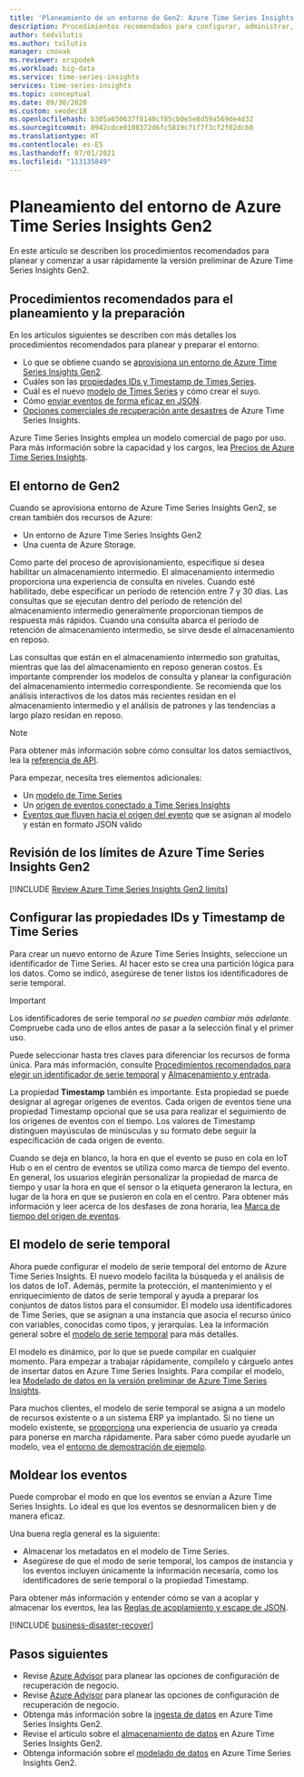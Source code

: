 ```yaml
---
title: 'Planeamiento de un entorno de Gen2: Azure Time Series Insights | Microsoft Docs'
description: Procedimientos recomendados para configurar, administrar, planear e implementar el entorno de Azure Time Series Insights Gen2.
author: tedvilutis
ms.author: tvilutis
manager: cnovak
ms.reviewer: orspodek
ms.workload: big-data
ms.service: time-series-insights
services: time-series-insights
ms.topic: conceptual
ms.date: 09/30/2020
ms.custom: seodec18
ms.openlocfilehash: b305a650637f8140cf85cb0e5e8d59a569de4d32
ms.sourcegitcommit: 8942cdce0108372d6fc5819c71f7f3cf2f02dc60
ms.translationtype: HT
ms.contentlocale: es-ES
ms.lasthandoff: 07/01/2021
ms.locfileid: "113135849"
---
```

# <a name="plan-your-azure-time-series-insights-gen2-environment"></a>Planeamiento del entorno de Azure Time Series Insights Gen2

En este artículo se describen los procedimientos recomendados para planear y comenzar a usar rápidamente la versión preliminar de Azure Time Series Insights Gen2.

## <a name="best-practices-for-planning-and-preparation"></a>Procedimientos recomendados para el planeamiento y la preparación

En los artículos siguientes se describen con más detalles los procedimientos recomendados para planear y preparar el entorno:

* Lo que se obtiene cuando se [aprovisiona un entorno de Azure Time Series Insights Gen2](#the-gen2-environment).
* Cuáles son las [propiedades IDs y Timestamp de Times Series](#configure-time-series-ids-and-timestamp-properties).
* Cuál es el nuevo [modelo de Times Series](#understand-the-time-series-model) y cómo crear el suyo.
* Cómo [enviar eventos de forma eficaz en JSON](#shape-your-events).
* [Opciones comerciales de recuperación ante desastres](#business-disaster-recovery) de Azure Time Series Insights.

Azure Time Series Insights emplea un modelo comercial de pago por uso. Para más información sobre la capacidad y los cargos, lea [Precios de Azure Time Series Insights](https://azure.microsoft.com/pricing/details/time-series-insights/).

## <a name="the-gen2-environment"></a>El entorno de Gen2

Cuando se aprovisiona entorno de Azure Time Series Insights Gen2, se crean también dos recursos de Azure:

* Un entorno de Azure Time Series Insights Gen2
* Una cuenta de Azure Storage.

Como parte del proceso de aprovisionamiento, especifique si desea habilitar un almacenamiento intermedio. El almacenamiento intermedio proporciona una experiencia de consulta en niveles. Cuando esté habilitado, debe especificar un período de retención entre 7 y 30 días. Las consultas que se ejecutan dentro del período de retención del almacenamiento intermedio generalmente proporcionan tiempos de respuesta más rápidos. Cuando una consulta abarca el período de retención de almacenamiento intermedio, se sirve desde el almacenamiento en reposo.

Las consultas que están en el almacenamiento intermedio son gratuitas, mientras que las del almacenamiento en reposo generan costos. Es importante comprender los modelos de consulta y planear la configuración del almacenamiento intermedio correspondiente. Se recomienda que los análisis interactivos de los datos más recientes residan en el almacenamiento intermedio y el análisis de patrones y las tendencias a largo plazo residan en reposo.

> [!NOTE]
> Para obtener más información sobre cómo consultar los datos semiactivos, lea la [referencia de API](/rest/api/time-series-insights/dataaccessgen2/query/execute#uri-parameters).

Para empezar, necesita tres elementos adicionales:

* Un [modelo de Time Series](./concepts-model-overview.md)
* Un [origen de eventos conectado a Time Series Insights](./concepts-streaming-ingestion-event-sources.md)
* [Eventos que fluyen hacia el origen del evento](./time-series-insights-send-events.md) que se asignan al modelo y están en formato JSON válido

## <a name="review-azure-time-series-insights-gen2-limits"></a>Revisión de los límites de Azure Time Series Insights Gen2

[!INCLUDE [Review Azure Time Series Insights Gen2 limits](../../includes/time-series-insights-preview-limits.md)]

## <a name="configure-time-series-ids-and-timestamp-properties"></a>Configurar las propiedades IDs y Timestamp de Time Series

Para crear un nuevo entorno de Azure Time Series Insights, seleccione un identificador de Time Series. Al hacer esto se crea una partición lógica para los datos. Como se indicó, asegúrese de tener listos los identificadores de serie temporal.

> [!IMPORTANT]
> Los identificadores de serie temporal *no se pueden cambiar más adelante*. Compruebe cada uno de ellos antes de pasar a la selección final y el primer uso.

Puede seleccionar hasta tres claves para diferenciar los recursos de forma única. Para más información, consulte [Procedimientos recomendados para elegir un identificador de serie temporal](./how-to-select-tsid.md) y [Almacenamiento y entrada](concepts-json-flattening-escaping-rules.md).

La propiedad **Timestamp** también es importante. Esta propiedad se puede designar al agregar orígenes de eventos. Cada origen de eventos tiene una propiedad Timestamp opcional que se usa para realizar el seguimiento de los orígenes de eventos con el tiempo. Los valores de Timestamp distinguen mayúsculas de minúsculas y su formato debe seguir la especificación de cada origen de evento.

Cuando se deja en blanco, la hora en que el evento se puso en cola en IoT Hub o en el centro de eventos se utiliza como marca de tiempo del evento. En general, los usuarios elegirán personalizar la propiedad de marca de tiempo y usar la hora en que el sensor o la etiqueta generaron la lectura, en lugar de la hora en que se pusieron en cola en el centro. Para obtener más información y leer acerca de los desfases de zona horaria, lea [Marca de tiempo del origen de eventos](./concepts-streaming-ingestion-event-sources.md#event-source-timestamp).

## <a name="understand-the-time-series-model"></a>El modelo de serie temporal

Ahora puede configurar el modelo de serie temporal del entorno de Azure Time Series Insights. El nuevo modelo facilita la búsqueda y el análisis de los datos de IoT. Además, permite la protección, el mantenimiento y el enriquecimiento de datos de serie temporal y ayuda a preparar los conjuntos de datos listos para el consumidor. El modelo usa identificadores de Time Series, que se asignan a una instancia que asocia el recurso único con variables, conocidas como tipos, y jerarquías. Lea la información general sobre el [modelo de serie temporal](./concepts-model-overview.md) para más detalles.

El modelo es dinámico, por lo que se puede compilar en cualquier momento. Para empezar a trabajar rápidamente, compílelo y cárguelo antes de insertar datos en Azure Time Series Insights. Para compilar el modelo, lea [Modelado de datos en la versión preliminar de Azure Time Series Insights](./concepts-model-overview.md).

Para muchos clientes, el modelo de serie temporal se asigna a un modelo de recursos existente o a un sistema ERP ya implantado. Si no tiene un modelo existente, se [proporciona](https://github.com/Microsoft/tsiclient) una experiencia de usuario ya creada para ponerse en marcha rápidamente. Para saber cómo puede ayudarle un modelo, vea el [entorno de demostración de ejemplo](https://insights.timeseries.azure.com/preview/demo).

## <a name="shape-your-events"></a>Moldear los eventos

Puede comprobar el modo en que los eventos se envían a Azure Time Series Insights. Lo ideal es que los eventos se desnormalicen bien y de manera eficaz.

Una buena regla general es la siguiente:

* Almacenar los metadatos en el modelo de Time Series.
* Asegúrese de que el modo de serie temporal, los campos de instancia y los eventos incluyen únicamente la información necesaria, como los identificadores de serie temporal o la propiedad Timestamp.

Para obtener más información y entender cómo se van a acoplar y almacenar los eventos, lea las [Reglas de acoplamiento y escape de JSON](./concepts-json-flattening-escaping-rules.md).

[!INCLUDE [business-disaster-recover](../../includes/time-series-insights-business-recovery.md)]

## <a name="next-steps"></a>Pasos siguientes

* Revise [Azure Advisor](../advisor/advisor-overview.md) para planear las opciones de configuración de recuperación de negocio.
* Revise [Azure Advisor](../advisor/advisor-overview.md) para planear las opciones de configuración de recuperación de negocio.
* Obtenga más información sobre la [ingesta de datos](./concepts-ingestion-overview.md) en Azure Time Series Insights Gen2.
* Revise el artículo sobre el [almacenamiento de datos](./concepts-storage.md) en Azure Time Series Insights Gen2.
* Obtenga información sobre el [modelado de datos](./concepts-model-overview.md) en Azure Time Series Insights Gen2.
